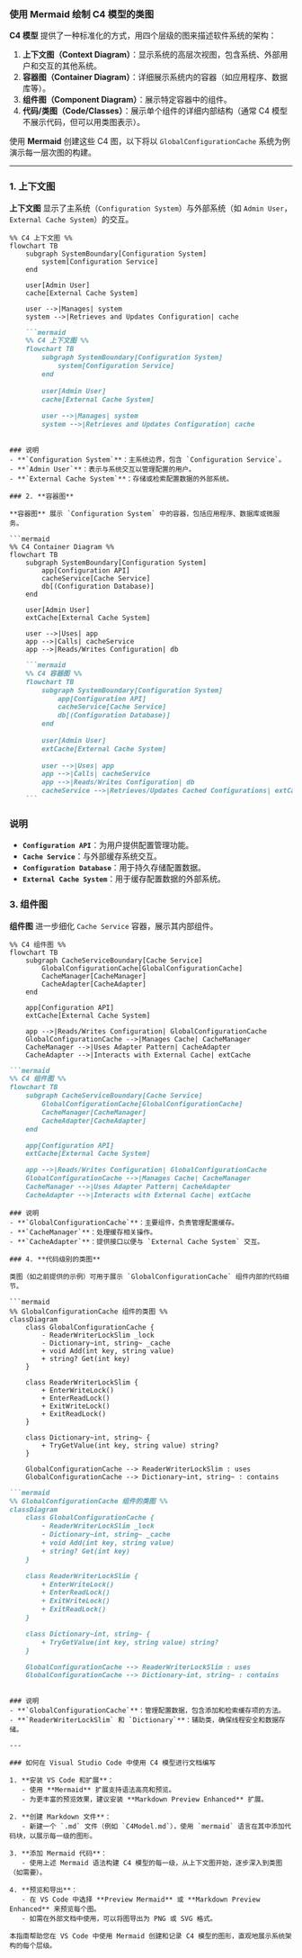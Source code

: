 ### 使用 Mermaid 绘制 C4 模型的类图

**C4 模型** 提供了一种标准化的方式，用四个层级的图来描述软件系统的架构：

1. **上下文图（Context Diagram）**：显示系统的高层次视图，包含系统、外部用户和交互的其他系统。
2. **容器图（Container Diagram）**：详细展示系统内的容器（如应用程序、数据库等）。
3. **组件图（Component Diagram）**：展示特定容器中的组件。
4. **代码/类图（Code/Classes）**：展示单个组件的详细内部结构（通常 C4 模型不展示代码，但可以用类图表示）。

使用 **Mermaid** 创建这些 C4 图，以下将以 `GlobalConfigurationCache` 系统为例演示每一层次图的构建。

---

### 1. **上下文图**

**上下文图** 显示了主系统（`Configuration System`）与外部系统（如 `Admin User`，`External Cache System`）的交互。

```mermaid
%% C4 上下文图 %%
flowchart TB
    subgraph SystemBoundary[Configuration System]
        system[Configuration Service]
    end

    user[Admin User]
    cache[External Cache System]

    user -->|Manages| system
    system -->|Retrieves and Updates Configuration| cache
```

```markdown
    ```mermaid
    %% C4 上下文图 %%
    flowchart TB
        subgraph SystemBoundary[Configuration System]
            system[Configuration Service]
        end
    
        user[Admin User]
        cache[External Cache System]
    
        user -->|Manages| system
        system -->|Retrieves and Updates Configuration| cache
```
```

### 说明
- **`Configuration System`**：主系统边界，包含 `Configuration Service`。
- **`Admin User`**：表示与系统交互以管理配置的用户。
- **`External Cache System`**：存储或检索配置数据的外部系统。

### 2. **容器图**

**容器图** 展示 `Configuration System` 中的容器，包括应用程序、数据库或微服务。

```mermaid
%% C4 Container Diagram %%
flowchart TB
    subgraph SystemBoundary[Configuration System]
        app[Configuration API]
        cacheService[Cache Service]
        db[(Configuration Database)]
    end

    user[Admin User]
    extCache[External Cache System]

    user -->|Uses| app
    app -->|Calls| cacheService
    app -->|Reads/Writes Configuration| db
```

```markdown
    ```mermaid
    %% C4 容器图 %%
    flowchart TB
        subgraph SystemBoundary[Configuration System]
            app[Configuration API]
            cacheService[Cache Service]
            db[(Configuration Database)]
        end
    
        user[Admin User]
        extCache[External Cache System]
    
        user -->|Uses| app
        app -->|Calls| cacheService
        app -->|Reads/Writes Configuration| db
        cacheService -->|Retrieves/Updates Cached Configurations| extCache
    ```
```

### 说明
- **`Configuration API`**：为用户提供配置管理功能。
- **`Cache Service`**：与外部缓存系统交互。
- **`Configuration Database`**：用于持久存储配置数据。
- **`External Cache System`**：用于缓存配置数据的外部系统。

### 3. **组件图**

**组件图** 进一步细化 `Cache Service` 容器，展示其内部组件。

```mermaid
%% C4 组件图 %%
flowchart TB
    subgraph CacheServiceBoundary[Cache Service]
        GlobalConfigurationCache[GlobalConfigurationCache]
        CacheManager[CacheManager]
        CacheAdapter[CacheAdapter]
    end

    app[Configuration API]
    extCache[External Cache System]

    app -->|Reads/Writes Configuration| GlobalConfigurationCache
    GlobalConfigurationCache -->|Manages Cache| CacheManager
    CacheManager -->|Uses Adapter Pattern| CacheAdapter
    CacheAdapter -->|Interacts with External Cache| extCache
```

```markdown
```mermaid
%% C4 组件图 %%
flowchart TB
    subgraph CacheServiceBoundary[Cache Service]
        GlobalConfigurationCache[GlobalConfigurationCache]
        CacheManager[CacheManager]
        CacheAdapter[CacheAdapter]
    end

    app[Configuration API]
    extCache[External Cache System]

    app -->|Reads/Writes Configuration| GlobalConfigurationCache
    GlobalConfigurationCache -->|Manages Cache| CacheManager
    CacheManager -->|Uses Adapter Pattern| CacheAdapter
    CacheAdapter -->|Interacts with External Cache| extCache
```
```
### 说明
- **`GlobalConfigurationCache`**：主要组件，负责管理配置缓存。
- **`CacheManager`**：处理缓存相关操作。
- **`CacheAdapter`**：提供接口以便与 `External Cache System` 交互。

### 4. **代码级别的类图**

类图（如之前提供的示例）可用于展示 `GlobalConfigurationCache` 组件内部的代码细节。

```mermaid
%% GlobalConfigurationCache 组件的类图 %%
classDiagram
    class GlobalConfigurationCache {
        - ReaderWriterLockSlim _lock
        - Dictionary~int, string~ _cache
        + void Add(int key, string value)
        + string? Get(int key)
    }

    class ReaderWriterLockSlim {
        + EnterWriteLock()
        + EnterReadLock()
        + ExitWriteLock()
        + ExitReadLock()
    }

    class Dictionary~int, string~ {
        + TryGetValue(int key, string value) string?
    }

    GlobalConfigurationCache --> ReaderWriterLockSlim : uses
    GlobalConfigurationCache --> Dictionary~int, string~ : contains
```

```markdown
```mermaid
%% GlobalConfigurationCache 组件的类图 %%
classDiagram
    class GlobalConfigurationCache {
        - ReaderWriterLockSlim _lock
        - Dictionary~int, string~ _cache
        + void Add(int key, string value)
        + string? Get(int key)
    }

    class ReaderWriterLockSlim {
        + EnterWriteLock()
        + EnterReadLock()
        + ExitWriteLock()
        + ExitReadLock()
    }

    class Dictionary~int, string~ {
        + TryGetValue(int key, string value) string?
    }

    GlobalConfigurationCache --> ReaderWriterLockSlim : uses
    GlobalConfigurationCache --> Dictionary~int, string~ : contains
```
```

### 说明
- **`GlobalConfigurationCache`**：管理配置数据，包含添加和检索缓存项的方法。
- **`ReaderWriterLockSlim` 和 `Dictionary`**：辅助类，确保线程安全和数据存储。

---

### 如何在 Visual Studio Code 中使用 C4 模型进行文档编写

1. **安装 VS Code 和扩展**：
   - 使用 **Mermaid** 扩展支持语法高亮和预览。
   - 为更丰富的预览效果，建议安装 **Markdown Preview Enhanced** 扩展。

2. **创建 Markdown 文件**：
   - 新建一个 `.md` 文件（例如 `C4Model.md`），使用 `mermaid` 语言在其中添加代码块，以展示每一级的图形。

3. **添加 Mermaid 代码**：
   - 使用上述 Mermaid 语法构建 C4 模型的每一级，从上下文图开始，逐步深入到类图（如需要）。

4. **预览和导出**：
   - 在 VS Code 中选择 **Preview Mermaid** 或 **Markdown Preview Enhanced** 来预览每个图。
   - 如需在外部文档中使用，可以将图导出为 PNG 或 SVG 格式。

本指南帮助您在 VS Code 中使用 Mermaid 创建和记录 C4 模型的图形，直观地展示系统架构的每个层级。
